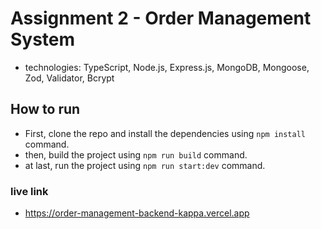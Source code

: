 # Assignment 2 - Order Management System

- technologies: TypeScript, Node.js, Express.js, MongoDB, Mongoose, Zod, Validator, Bcrypt

## How to run

- First, clone the repo and install the dependencies using `npm install` command.
- then, build the project using `npm run build` command.
- at last, run the project using `npm run start:dev` command.

### live link

- https://order-management-backend-kappa.vercel.app
